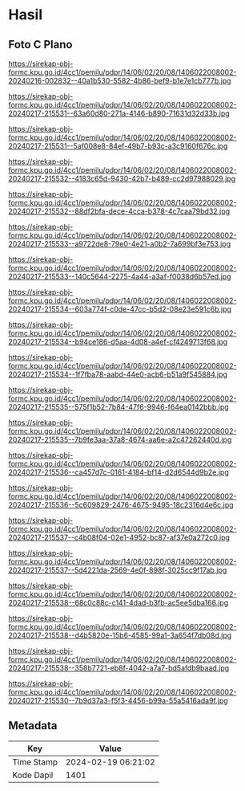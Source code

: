 # Hasil

## Foto C Plano

https://sirekap-obj-formc.kpu.go.id/4cc1/pemilu/pdpr/14/06/02/20/08/1406022008002-20240216-002832--40a1b530-5582-4b86-bef9-b1e7e1cb777b.jpg

https://sirekap-obj-formc.kpu.go.id/4cc1/pemilu/pdpr/14/06/02/20/08/1406022008002-20240217-215531--63a60d80-271a-4146-b890-71631d32d33b.jpg

https://sirekap-obj-formc.kpu.go.id/4cc1/pemilu/pdpr/14/06/02/20/08/1406022008002-20240217-215531--5af008e8-84ef-49b7-b93c-a3c9160f676c.jpg

https://sirekap-obj-formc.kpu.go.id/4cc1/pemilu/pdpr/14/06/02/20/08/1406022008002-20240217-215532--4183c65d-9430-42b7-b489-cc2d97988029.jpg

https://sirekap-obj-formc.kpu.go.id/4cc1/pemilu/pdpr/14/06/02/20/08/1406022008002-20240217-215532--88df2bfa-dece-4cca-b378-4c7caa79bd32.jpg

https://sirekap-obj-formc.kpu.go.id/4cc1/pemilu/pdpr/14/06/02/20/08/1406022008002-20240217-215533--a9722de8-79e0-4e21-a0b2-7a699bf3e753.jpg

https://sirekap-obj-formc.kpu.go.id/4cc1/pemilu/pdpr/14/06/02/20/08/1406022008002-20240217-215533--140c5644-2275-4a44-a3af-f0038d6b57ed.jpg

https://sirekap-obj-formc.kpu.go.id/4cc1/pemilu/pdpr/14/06/02/20/08/1406022008002-20240217-215534--603a774f-c0de-47cc-b5d2-08e23e591c6b.jpg

https://sirekap-obj-formc.kpu.go.id/4cc1/pemilu/pdpr/14/06/02/20/08/1406022008002-20240217-215534--b94ce186-d5aa-4d08-a4ef-cf4249713f68.jpg

https://sirekap-obj-formc.kpu.go.id/4cc1/pemilu/pdpr/14/06/02/20/08/1406022008002-20240217-215534--1f7fba78-aabd-44e0-acb6-b51a9f545884.jpg

https://sirekap-obj-formc.kpu.go.id/4cc1/pemilu/pdpr/14/06/02/20/08/1406022008002-20240217-215535--575f1b52-7b84-47f6-9946-f64ea0142bbb.jpg

https://sirekap-obj-formc.kpu.go.id/4cc1/pemilu/pdpr/14/06/02/20/08/1406022008002-20240217-215535--7b9fe3aa-37a8-4674-aa6e-a2c47262440d.jpg

https://sirekap-obj-formc.kpu.go.id/4cc1/pemilu/pdpr/14/06/02/20/08/1406022008002-20240217-215536--ca457d7c-0161-4184-bf14-d2d6544d9b2e.jpg

https://sirekap-obj-formc.kpu.go.id/4cc1/pemilu/pdpr/14/06/02/20/08/1406022008002-20240217-215536--5c609829-2476-4675-9495-18c2316d4e6c.jpg

https://sirekap-obj-formc.kpu.go.id/4cc1/pemilu/pdpr/14/06/02/20/08/1406022008002-20240217-215537--c4b08f04-02e1-4952-bc87-af37e0a272c0.jpg

https://sirekap-obj-formc.kpu.go.id/4cc1/pemilu/pdpr/14/06/02/20/08/1406022008002-20240217-215537--5d4221da-2569-4e0f-898f-3025cc9f17ab.jpg

https://sirekap-obj-formc.kpu.go.id/4cc1/pemilu/pdpr/14/06/02/20/08/1406022008002-20240217-215538--68c0c88c-c141-4dad-b3fb-ac5ee5dba166.jpg

https://sirekap-obj-formc.kpu.go.id/4cc1/pemilu/pdpr/14/06/02/20/08/1406022008002-20240217-215538--d4b5820e-15b6-4585-99a1-3a654f7db08d.jpg

https://sirekap-obj-formc.kpu.go.id/4cc1/pemilu/pdpr/14/06/02/20/08/1406022008002-20240217-215538--358b7721-eb8f-4042-a7a7-bd5afdb9baad.jpg

https://sirekap-obj-formc.kpu.go.id/4cc1/pemilu/pdpr/14/06/02/20/08/1406022008002-20240217-215530--7b9d37a3-f5f3-4456-b99a-55a5416ada9f.jpg


## Metadata

| Key        | Value               |
| ---------- | ------------------- |
| Time Stamp | 2024-02-19 06:21:02 |
| Kode Dapil | 1401                |




